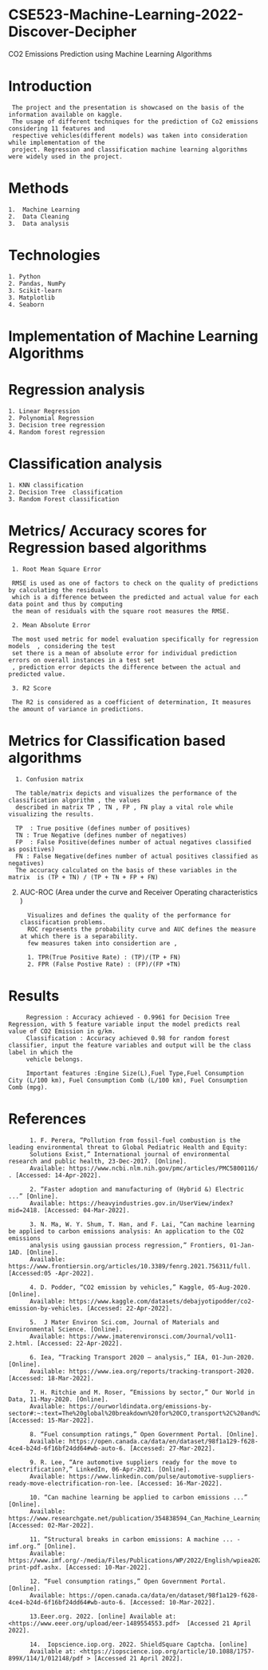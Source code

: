 # CSE523-Machine-Learning-2022-Discover-Decipher
  CO2 Emissions Prediction using Machine Learning Algorithms
# Introduction
     The project and the presentation is showcased on the basis of the information available on kaggle.
     The usage of different techniques for the prediction of Co2 emissions considering 11 features and
     respective vehicles(different models) was taken into consideration while implementation of the 
     project. Regression and classification machine learning algorithms were widely used in the project.
 
# Methods
    1.  Machine Learning 
    2.  Data Cleaning
    3.  Data analysis
# Technologies 
    1. Python
    2. Pandas, NumPy
    3. Scikit-learn
    3. Matplotlib
    4. Seaborn


# Implementation of Machine Learning Algorithms
 
# Regression analysis
 
    1. Linear Regression
    2. Polynomial Regression
    3. Decision tree regression 
    4. Random forest regression
 
# Classification analysis
 
    1. KNN classification
    2. Decision Tree  classification
    3. Random Forest classification
 
# Metrics/ Accuracy scores for Regression based algorithms
 
     1. Root Mean Square Error

     RMSE is used as one of factors to check on the quality of predictions by calculating the residuals
     which is a difference between the predicted and actual value for each data point and thus by computing 
     the mean of residuals with the square root measures the RMSE.

     2. Mean Absolute Error

     The most used metric for model evaluation specifically for regression models  , considering the test
     set there is a mean of absolute error for individual prediction errors on overall instances in a test set 
     , prediction error depicts the difference between the actual and predicted value.

     3. R2 Score

     The R2 is considered as a coefficient of determination, It measures the amount of variance in predictions.
 
# Metrics for Classification based algorithms
      1. Confusion matrix

      The table/matrix depicts and visualizes the performance of the classification algorithm , the values 
      described in matrix TP , TN , FP , FN play a vital role while visualizing the results.
      
      TP  : True positive (defines number of positives)
      TN : True Negative (defines number of negatives)
      FP  : False Positive(defines number of actual negatives classified as positives)
      FN : False Negative(defines number of actual positives classified as negatives)
      The accuracy calculated on the basis of these variables in the matrix  is (TP + TN) / (TP + TN + FP + FN)

 
2. AUC-ROC (Area under the curve and Receiver Operating characteristics )

         Visualizes and defines the quality of the performance for classification problems.
         ROC represents the probability curve and AUC defines the measure at which there is a separability.
         few measures taken into considertion are , 
      
         1. TPR(True Positive Rate) : (TP)/(TP + FN)
         2. FPR (False Postive Rate) : (FP)/(FP +TN)

# Results

         Regression : Accuracy achieved - 0.9961 for Decision Tree Regression, with 5 feature variable input the model predicts real value of CO2 Emission in g/km. 
         Classification : Accuracy achieved 0.98 for random forest classifier, input the feature variables and output will be the class label in which the 
         vehicle belongs.
         
         Important features :Engine Size(L),Fuel Type,Fuel Consumption City (L/100 km), Fuel Consumption Comb (L/100 km), Fuel Consumption Comb (mpg).
  
# References
          1. F. Perera, “Pollution from fossil-fuel combustion is the leading environmental threat to Global Pediatric Health and Equity:
          Solutions Exist,” International journal of environmental research and public health, 23-Dec-2017. [Online]. 
          Available: https://www.ncbi.nlm.nih.gov/pmc/articles/PMC5800116/ . [Accessed: 14-Apr-2022].
          
          2. “Faster adoption and manufacturing of (Hybrid &) Electric ...” [Online]. 
          Available: https://heavyindustries.gov.in/UserView/index?mid=2418. [Accessed: 04-Mar-2022]. 
          
          3. N. Ma, W. Y. Shum, T. Han, and F. Lai, “Can machine learning be applied to carbon emissions analysis: An application to the CO2 emissions 
          analysis using gaussian process regression,” Frontiers, 01-Jan-1AD. [Online]. 
          Available: https://www.frontiersin.org/articles/10.3389/fenrg.2021.756311/full. [Accessed:05 -Apr-2022].
          
          4. D. Podder, “CO2 emission by vehicles,” Kaggle, 05-Aug-2020. [Online]. 
          Available: https://www.kaggle.com/datasets/debajyotipodder/co2-emission-by-vehicles. [Accessed: 22-Apr-2022]. 
          
          5.  J Mater Environ Sci.com, Journal of Materials and Environmental Science. [Online]. 
          Available: https://www.jmaterenvironsci.com/Journal/vol11-2.html. [Accessed: 22-Apr-2022].
          
          6. Iea, “Tracking Transport 2020 – analysis,” IEA, 01-Jun-2020. [Online]. 
          Available: https://www.iea.org/reports/tracking-transport-2020. [Accessed: 18-Mar-2022]. 
          
          7. H. Ritchie and M. Roser, “Emissions by sector,” Our World in Data, 11-May-2020. [Online]. 
          Available: https://ourworldindata.org/emissions-by-sector#:~:text=The%20global%20breakdown%20for%20CO,transport%2C%20and%20manufacturing%20and%20construction. [Accessed: 15-Mar-2022]. 
          
          8. “Fuel consumption ratings,” Open Government Portal. [Online]. 
          Available: https://open.canada.ca/data/en/dataset/98f1a129-f628-4ce4-b24d-6f16bf24dd64#wb-auto-6. [Accessed: 27-Mar-2022]. 
          
          9. R. Lee, “Are automotive suppliers ready for the move to electrification?,” LinkedIn, 06-Apr-2021. [Online]. 
          Available: https://www.linkedin.com/pulse/automotive-suppliers-ready-move-electrification-ron-lee. [Accessed: 16-Mar-2022]. 

          10. “Can machine learning be applied to carbon emissions ...” [Online]. 
          Available: https://www.researchgate.net/publication/354838594_Can_Machine_Learning_be_Applied_to_Carbon_Emissions_Analysis_An_Application_to_the_CO2_Emissions_Analysis_Using_Gaussian_Process_Regression/. [Accessed: 02-Mar-2022]. 

          11. “Structural breaks in carbon emissions: A machine ... - imf.org.” [Online]. 
          Available: https://www.imf.org/-/media/Files/Publications/WP/2022/English/wpiea2022009-print-pdf.ashx. [Accessed: 10-Mar-2022]. 

          12. “Fuel consumption ratings,” Open Government Portal. [Online]. 
          Available: https://open.canada.ca/data/en/dataset/98f1a129-f628-4ce4-b24d-6f16bf24dd64#wb-auto-6. [Accessed: 10-Mar-2022]. 

          13.Eeer.org. 2022. [online] Available at: <https://www.eeer.org/upload/eer-1489554553.pdf>  [Accessed 21 April 2022].

          14.  Iopscience.iop.org. 2022. ShieldSquare Captcha. [online] 
          Available at: <https://iopscience.iop.org/article/10.1088/1757-899X/114/1/012148/pdf > [Accessed 21 April 2022].








